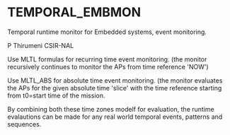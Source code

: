 # TEMPORAL_EMBMON
Temporal runtime monitor for Embedded systems, event monitoring.


P Thirumeni CSIR-NAL

Use MLTL formulas for recurring time event monitoring. (the monitor recursively continues to monitor the APs from time reference 'NOW')

Use MLTL_ABS for absolute time event monitoring. (the monitor evaluates the APs for the given absolute time 'slice' with the 
time reference starting from t0=start time of the mission.

By combining both these time zones modelf for evaluation, the runtime evalautions can be made for any real world temporal events, patterns and sequences.
